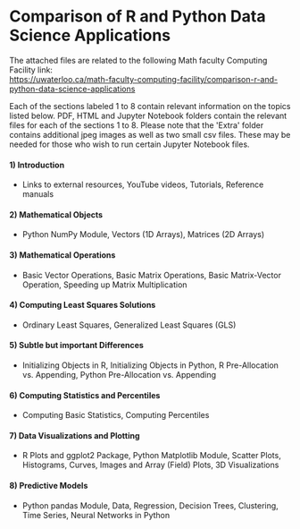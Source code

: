 # Comparison of R and Python Data Science Applications

The attached files are related to the following Math faculty Computing Facility link:    
https://uwaterloo.ca/math-faculty-computing-facility/comparison-r-and-python-data-science-applications

Each of the sections labeled 1 to 8 contain relevant information on the topics listed below. PDF, HTML and Jupyter Notebook folders contain the relevant files for each of the sections 1 to 8. Please note that the 'Extra' folder contains additional jpeg images as well as two small csv files. These may be needed for those who wish to run certain Jupyter Notebook files.

#### 1) Introduction
- Links to external resources, YouTube videos, Tutorials, Reference manuals
#### 2) Mathematical Objects
- Python NumPy Module, Vectors (1D Arrays), Matrices (2D Arrays)
#### 3) Mathematical Operations
- Basic Vector Operations, Basic Matrix Operations, Basic Matrix-Vector Operation, Speeding up Matrix Multiplication
#### 4) Computing Least Squares Solutions
- Ordinary Least Squares, Generalized Least Squares (GLS)
#### 5) Subtle but important Differences
- Initializing Objects in R, Initializing Objects in Python, R Pre-Allocation vs. Appending, Python Pre-Allocation vs. Appending
#### 6) Computing Statistics and Percentiles
- Computing Basic Statistics, Computing Percentiles
#### 7) Data Visualizations and Plotting
- R Plots and ggplot2 Package, Python Matplotlib Module, Scatter Plots, Histograms, Curves, Images and Array (Field) Plots, 3D Visualizations
#### 8) Predictive Models
- Python pandas Module, Data, Regression, Decision Trees, Clustering, Time Series, Neural Networks in Python
